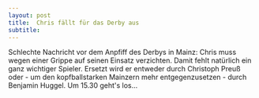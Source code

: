 ```yaml
---
layout: post
title:  Chris fällt für das Derby aus
subtitle:  
---
```


Schlechte Nachricht vor dem Anpfiff des Derbys in Mainz: Chris muss wegen einer Grippe auf seinen Einsatz verzichten. Damit fehlt natürlich ein ganz wichtiger Spieler. Ersetzt wird er entweder durch Christoph Preuß oder - um den kopfballstarken Mainzern mehr entgegenzusetzen - durch Benjamin Huggel. Um 15.30 geht's los...


